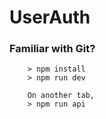 # UserAuth

### Familiar with Git?

```
	> npm install
	> npm run dev

	On another tab,
	> npm run api
```
